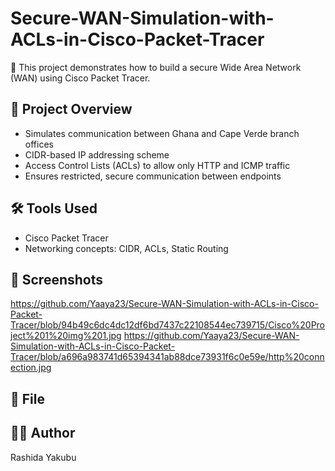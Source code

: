 # Secure-WAN-Simulation-with-ACLs-in-Cisco-Packet-Tracer
🔐 This project demonstrates how to build a secure Wide Area Network (WAN) using Cisco Packet Tracer.

## 🧱 Project Overview

- Simulates communication between Ghana and Cape Verde branch offices
- CIDR-based IP addressing scheme
- Access Control Lists (ACLs) to allow only HTTP and ICMP traffic
- Ensures restricted, secure communication between endpoints

## 🛠 Tools Used

- Cisco Packet Tracer
- Networking concepts: CIDR, ACLs, Static Routing

## 📸 Screenshots
https://github.com/Yaaya23/Secure-WAN-Simulation-with-ACLs-in-Cisco-Packet-Tracer/blob/94b49c6dc4dc12df6bd7437c22108544ec739715/Cisco%20Project%201%20img%201.jpg
https://github.com/Yaaya23/Secure-WAN-Simulation-with-ACLs-in-Cisco-Packet-Tracer/blob/a696a983741d65394341ab88dce73931f6c0e59e/http%20connection.jpg


## 📂 File

## 🙋‍♀️ Author

Rashida Yakubu
